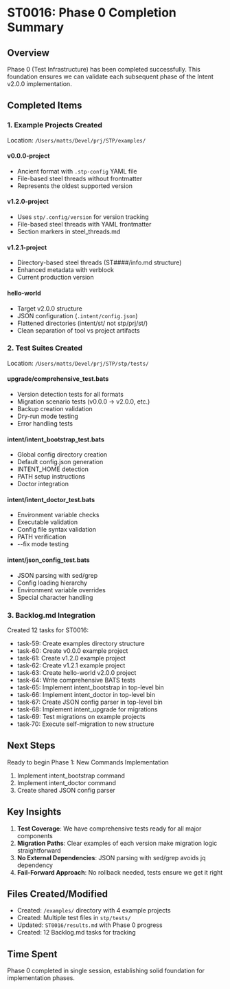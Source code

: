 # ST0016: Phase 0 Completion Summary

## Overview

Phase 0 (Test Infrastructure) has been completed successfully. This foundation ensures we can validate each subsequent phase of the Intent v2.0.0 implementation.

## Completed Items

### 1. Example Projects Created

Location: `/Users/matts/Devel/prj/STP/examples/`

#### v0.0.0-project

- Ancient format with `.stp-config` YAML file
- File-based steel threads without frontmatter
- Represents the oldest supported version

#### v1.2.0-project

- Uses `stp/.config/version` for version tracking
- File-based steel threads with YAML frontmatter
- Section markers in steel_threads.md

#### v1.2.1-project

- Directory-based steel threads (ST####/info.md structure)
- Enhanced metadata with verblock
- Current production version

#### hello-world

- Target v2.0.0 structure
- JSON configuration (`.intent/config.json`)
- Flattened directories (intent/st/ not stp/prj/st/)
- Clean separation of tool vs project artifacts

### 2. Test Suites Created

Location: `/Users/matts/Devel/prj/STP/stp/tests/`

#### upgrade/comprehensive_test.bats

- Version detection tests for all formats
- Migration scenario tests (v0.0.0 → v2.0.0, etc.)
- Backup creation validation
- Dry-run mode testing
- Error handling tests

#### intent/intent_bootstrap_test.bats

- Global config directory creation
- Default config.json generation
- INTENT_HOME detection
- PATH setup instructions
- Doctor integration

#### intent/intent_doctor_test.bats

- Environment variable checks
- Executable validation
- Config file syntax validation
- PATH verification
- --fix mode testing

#### intent/json_config_test.bats

- JSON parsing with sed/grep
- Config loading hierarchy
- Environment variable overrides
- Special character handling

### 3. Backlog.md Integration

Created 12 tasks for ST0016:

- task-59: Create examples directory structure
- task-60: Create v0.0.0 example project
- task-61: Create v1.2.0 example project
- task-62: Create v1.2.1 example project
- task-63: Create hello-world v2.0.0 project
- task-64: Write comprehensive BATS tests
- task-65: Implement intent_bootstrap in top-level bin
- task-66: Implement intent_doctor in top-level bin
- task-67: Create JSON config parser in top-level bin
- task-68: Implement intent_upgrade for migrations
- task-69: Test migrations on example projects
- task-70: Execute self-migration to new structure

## Next Steps

Ready to begin Phase 1: New Commands Implementation

1. Implement intent_bootstrap command
2. Implement intent_doctor command
3. Create shared JSON config parser

## Key Insights

1. **Test Coverage**: We have comprehensive tests ready for all major components
2. **Migration Paths**: Clear examples of each version make migration logic straightforward
3. **No External Dependencies**: JSON parsing with sed/grep avoids jq dependency
4. **Fail-Forward Approach**: No rollback needed, tests ensure we get it right

## Files Created/Modified

- Created: `/examples/` directory with 4 example projects
- Created: Multiple test files in `stp/tests/`
- Updated: `ST0016/results.md` with Phase 0 progress
- Created: 12 Backlog.md tasks for tracking

## Time Spent

Phase 0 completed in single session, establishing solid foundation for implementation phases.
